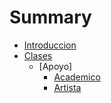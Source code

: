 # Summary

* [Introduccion](introduccion.md)
* [Clases](Clases/Clases.md)
    * [Apoyo]
      * [Academico](Clases/Apoyo/Academico.md)
      * [Artista](Clases/Apoyo/Artista.md)